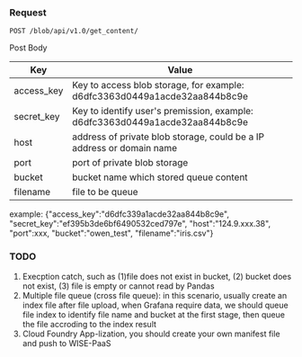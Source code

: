 

### Request

`POST /blob/api/v1.0/get_content/`

Post Body

|Key       | Value                                                                       |
|----------|-----------------------------------------------------------------------------|
|access_key| Key to access blob storage, for example: d6dfc3363d0449a1acde32aa844b8c9e   |
|secret_key| Key to identify user's premission, example: d6dfc3363d0449a1acde32aa844b8c9e|
|host      | address of private blob storage, could be a IP address or domain name       |
|port      | port of private blob storage                                                |
|bucket    |bucket name which stored queue content                                       |
|filename  |file to be queue                                                             |

example: {"access_key":"d6dfc339a1acde32aa844b8c9e", "secret_key":"ef395b3de6bf6490532ced797e", "host":"124.9.xxx.38", "port":xxx, "bucket":"owen_test", "filename":"iris.csv"}

### TODO
1. Execption catch, such as (1)file does not exist in bucket, (2) bucket does not exist, (3) file is empty or cannot read by Pandas
2. Multiple file queue (cross file queue): in this scenario, usually create an index file after file upload, when Grafana require data, we should queue file index to identify file name and bucket at the first stage, then queue the file accroding to the index result
3. Cloud Foundry App-lization, you should create your own manifest file and push to WISE-PaaS
